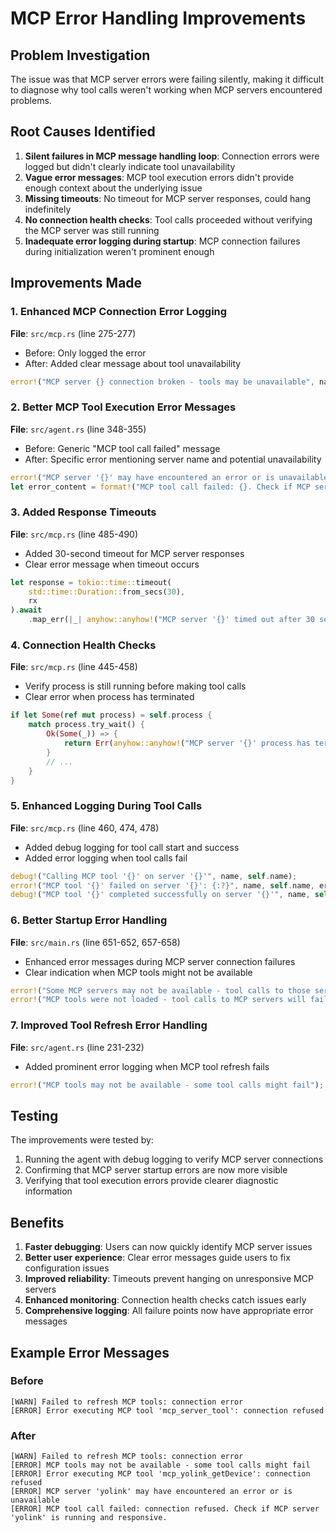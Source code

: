 # MCP Error Handling Improvements

## Problem Investigation
The issue was that MCP server errors were failing silently, making it difficult to diagnose why tool calls weren't working when MCP servers encountered problems.

## Root Causes Identified
1. **Silent failures in MCP message handling loop**: Connection errors were logged but didn't clearly indicate tool unavailability
2. **Vague error messages**: MCP tool execution errors didn't provide enough context about the underlying issue
3. **Missing timeouts**: No timeout for MCP server responses, could hang indefinitely
4. **No connection health checks**: Tool calls proceeded without verifying the MCP server was still running
5. **Inadequate error logging during startup**: MCP connection failures during initialization weren't prominent enough

## Improvements Made

### 1. Enhanced MCP Connection Error Logging
**File**: `src/mcp.rs` (line 275-277)
- Before: Only logged the error
- After: Added clear message about tool unavailability
```rust
error!("MCP server {} connection broken - tools may be unavailable", name);
```

### 2. Better MCP Tool Execution Error Messages
**File**: `src/agent.rs` (line 348-355)
- Before: Generic "MCP tool call failed" message
- After: Specific error mentioning server name and potential unavailability
```rust
error!("MCP server '{}' may have encountered an error or is unavailable", server_name);
let error_content = format!("MCP tool call failed: {}. Check if MCP server '{}' is running and responsive.", e, server_name);
```

### 3. Added Response Timeouts
**File**: `src/mcp.rs` (line 485-490)
- Added 30-second timeout for MCP server responses
- Clear error message when timeout occurs
```rust
let response = tokio::time::timeout(
    std::time::Duration::from_secs(30),
    rx
).await
    .map_err(|_| anyhow::anyhow!("MCP server '{}' timed out after 30 seconds", self.name))?;
```

### 4. Connection Health Checks
**File**: `src/mcp.rs` (line 445-458)
- Verify process is still running before making tool calls
- Clear error when process has terminated
```rust
if let Some(ref mut process) = self.process {
    match process.try_wait() {
        Ok(Some(_)) => {
            return Err(anyhow::anyhow!("MCP server '{}' process has terminated", self.name));
        }
        // ...
    }
}
```

### 5. Enhanced Logging During Tool Calls
**File**: `src/mcp.rs` (line 460, 474, 478)
- Added debug logging for tool call start and success
- Added error logging when tool calls fail
```rust
debug!("Calling MCP tool '{}' on server '{}'", name, self.name);
error!("MCP tool '{}' failed on server '{}': {:?}", name, self.name, error);
debug!("MCP tool '{}' completed successfully on server '{}'", name, self.name);
```

### 6. Better Startup Error Handling
**File**: `src/main.rs` (line 651-652, 657-658)
- Enhanced error messages during MCP server connection failures
- Clear indication when MCP tools might not be available
```rust
error!("Some MCP servers may not be available - tool calls to those servers will fail");
error!("MCP tools were not loaded - tool calls to MCP servers will fail");
```

### 7. Improved Tool Refresh Error Handling
**File**: `src/agent.rs` (line 231-232)
- Added prominent error logging when MCP tool refresh fails
```rust
error!("MCP tools may not be available - some tool calls might fail");
```

## Testing
The improvements were tested by:
1. Running the agent with debug logging to verify MCP server connections
2. Confirming that MCP server startup errors are now more visible
3. Verifying that tool execution errors provide clearer diagnostic information

## Benefits
1. **Faster debugging**: Users can now quickly identify MCP server issues
2. **Better user experience**: Clear error messages guide users to fix configuration issues
3. **Improved reliability**: Timeouts prevent hanging on unresponsive MCP servers
4. **Enhanced monitoring**: Connection health checks catch issues early
5. **Comprehensive logging**: All failure points now have appropriate error messages

## Example Error Messages

### Before
```
[WARN] Failed to refresh MCP tools: connection error
[ERROR] Error executing MCP tool 'mcp_server_tool': connection refused
```

### After
```
[WARN] Failed to refresh MCP tools: connection error
[ERROR] MCP tools may not be available - some tool calls might fail
[ERROR] Error executing MCP tool 'mcp_yolink_getDevice': connection refused
[ERROR] MCP server 'yolink' may have encountered an error or is unavailable
[ERROR] MCP tool call failed: connection refused. Check if MCP server 'yolink' is running and responsive.
```